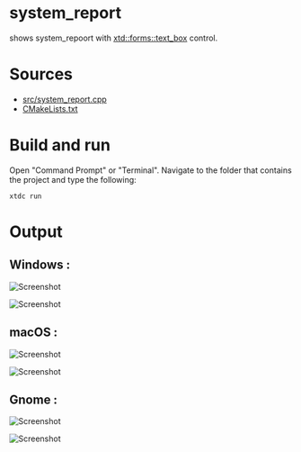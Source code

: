 # system_report

shows system_repoort with [xtd::forms::text_box](../../../../src/xtd.forms/include/xtd/forms/text_box.h) control.

# Sources

* [src/system_report.cpp](src/system_report.cpp)
* [CMakeLists.txt](CMakeLists.txt)

# Build and run

Open "Command Prompt" or "Terminal". Navigate to the folder that contains the project and type the following:

```shell
xtdc run
```

# Output

## Windows :

![Screenshot](../../../../docs/pictures/examples/system_report_w.png)

![Screenshot](../../../../docs/pictures/examples/system_report_wd.png)

## macOS :

![Screenshot](../../../../docs/pictures/examples/system_report_m.png)

![Screenshot](../../../../docs/pictures/examples/system_report_md.png)

## Gnome :

![Screenshot](../../../../docs/pictures/examples/system_report_g.png)

![Screenshot](../../../../docs/pictures/examples/system_report_gd.png)
